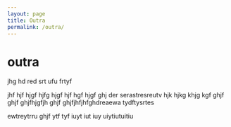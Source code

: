 ```yaml
---
layout: page
title: Outra
permalink: /outra/
---
```


# outra

jhg hd red srt ufu frtyf

jhf hjf hjgf hjfg hjgf hjf hgf hjgf ghj der serastresreutv hjk hjkg khjg
kgf ghjf ghjf ghjfhjgfjh ghjf ghjfjhfjhfghdreaewa tydftysrtes

ewtreytrru ghjf ytf tyf iuyt iut iuy uiytiutuitiu 
